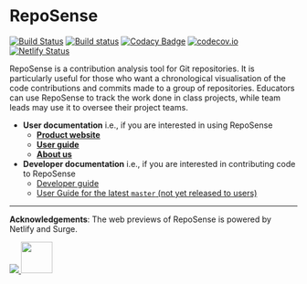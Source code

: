 # RepoSense
[![Build Status](https://travis-ci.org/reposense/RepoSense.svg?branch=master)](https://travis-ci.org/reposense/RepoSense)
[![Build status](https://ci.appveyor.com/api/projects/status/gsbkj5qby3pjd6nw/branch/master?svg=true)](https://ci.appveyor.com/project/eugenepeh/reposense/branch/master)
[![Codacy Badge](https://api.codacy.com/project/badge/Grade/08a3527378464ed4a5ad62e27f590d6a)](https://www.codacy.com/app/reposense/RepoSense?utm_source=github.com&amp;utm_medium=referral&amp;utm_content=reposense/RepoSense&amp;utm_campaign=Badge_Grade)
[![codecov.io](https://codecov.io/gh/reposense/RepoSense/branch/master/graphs/badge.svg?branch=master)](http://codecov.io/github/reposense/RepoSense?branch=master)
[![Netlify Status](https://api.netlify.com/api/v1/badges/260983b3-589e-4619-a2e8-0bfb7a2b4422/deploy-status)](https://app.netlify.com/sites/reposense/deploys)

RepoSense is a contribution analysis tool for Git repositories. It is particularly useful for those who want a chronological visualisation of the code contributions and commits made to a group of repositories. Educators can use RepoSense to track the work done in class projects, while team leads may use it to oversee their project teams.

* **User documentation** i.e., if you are interested in using RepoSense
  * [**Product website**](https://reposense.org)
  * [**User guide**](https://reposense.org/ug/index.html)
  * [**About us**](https://reposense.org/about.html)
* **Developer documentation** i.e., if you are interested in contributing code to RepoSense
  * [Developer guide](https://reposense.github.io/RepoSense/dg/index.html)
  * [User Guide for the latest `master` (not yet released to users)](https://reposense.github.io/RepoSense)

---------------------------------------

**Acknowledgements**: The web previews of RepoSense is powered by Netlify and Surge.

<a href="https://www.netlify.com">
  <img src="https://www.netlify.com/img/global/badges/netlify-color-bg.svg"/>
</a>
<a href="https://surge.sh">
  <img width="55px" src="https://surge.sh/images/logos/svg/surge-logo.svg">
</a>
